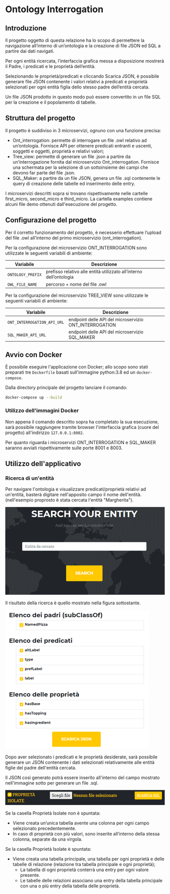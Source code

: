 # Ontology Interrogation

## Introduzione
Il progetto oggetto di questa relazione ha lo scopo di permettere la navigazione all’interno di un’ontologia e la creazione di file JSON ed SQL a partire dai dati navigati. 

Per ogni entità ricercata, l’interfaccia grafica messa a disposizione mostrerà il Padre, i predicati e le proprietà dell’entità.

Selezionando le proprietà/predicati e cliccando Scarica JSON, è possibile generare file JSON contenente i valori relativi a predicati e proprietà selezionati per ogni entità figlia dello stesso padre dell’entità cercata.

Un file JSON prodotto in questo modo può essere convertito in un file SQL per la creazione e il popolamento di tabelle.

## Struttura del progetto


Il progetto è suddiviso in 3 microservizi, ognuno con una funzione precisa:
-	Ont_interrogation: permette di interrogare un file .owl relativo ad un’ontologia.
     Fornisce API per ottenere predicati entranti e uscenti, soggetti e oggetti, proprietà e relativi valori;
-   Tree_view: permette di generare un file .json a partire da un’interrogazione fornita dal microservizio Ont_interrogation. 
    Fornisce una schermata per la selezione di un sottoinsieme dei campi che devono far parte del file .json. 
-   SQL_Maker: a partire da un file JSON, genera un file .sql contenente le query di creazione delle tabelle ed inserimento delle entry.

I microservizi descritti sopra si trovano rispettivamente nelle cartelle first_micro, second_micro e third_micro. La cartella examples contiene alcuni file demo ottenuti dall'esecuzione del progetto.
## Configurazione del progetto

Per il corretto funzionamento del progetto, è necesserio effettuare l’upload del file .owl all’interno del primo microservizio (ont_interrogation).

Per la configurazione del microservizio ONT_INTERROGATION sono utilizzate le seguenti variabili di ambiente:

| Variabile          | Descrizione                                                  |
| ------------------ | ------------------------------------------------------------ |
| `ONTOLOGY_PREFIX`  | prefisso relativo alle entità utilizzato all’interno dell’ontologia |
| `OWL_FILE_NAME`    | percorso + nome del file .owl |


Per la configurazione del microservizio TREE_VIEW sono utilizzate le seguenti variabili di ambiente:


| Variabile          | Descrizione                                                  |
| ------------------ | ------------------------------------------------------------ |
| `ONT_INTERROGATION_API_URL`  | endpoint delle API del microservizio ONT_INTERROGATION |
| `SQL_MAKER_API_URL`    | endpoint delle API del microservizio SQL_MAKER |


## Avvio con Docker

È possibile eseguire l'applicazione con Docker; allo scopo sono stati preparati tre `Dockerfile` basati sull'immagine python:3.8 ed un `docker-compose`. 


Dalla directory principale del progetto lanciare il comando:

```bash
docker-compose up --build
```

### Utilizzo dell'immagini Docker
 
Non appena il comando descritto sopra ha completato la sua esecuzione, sarà possibile raggiungere tramite browser l'interfaccia grafica (cuore del progetto)
all'indirizzo `127.0.0.1:8002`.

Per quanto riguarda i microservizi ONT_INTERROGATION e SQL_MAKER saranno avviati rispettivamente sulle porte 8001 e 8003.


## Utilizzo dell'applicativo

### Ricerca di un'entità

Per navigare l'ontologia e visualizzare predicati/proprietà relativi ad un'entità, basterà digitare nell'apposito campo il nome dell'entità. (nell'esempio proprosto è stata cercata l'entità "Margherita").

![img_4.png](img_4.png)

Il risultato della ricerca è quello mostrato nella figura sottostante.

![img_5.png](img_5.png)

Dopo aver selezionato i predicati e le proprietà desiderate, sarà possibile generare un JSON contenente i dati selezionati relativamente alle entità figlie del padre dell'entità cercata.

Il JSON così generato potrà essere inserito all'interno del campo mostrato nell'immagine sotto per generare un file .sql.

![img_6.png](img_6.png)

Se la casella Proprietà Isolate non è spuntata:
-   Viene creata un’unica tabella avente una colonna per ogni campo selezionato precedentemente.
-   In caso di proprietà con più valori, sono inserite all’interno della stessa colonna, separate da una virgola. 

Se la casella Proprietà Isolate è spuntata:
-   Viene creata una tabella principale, una tabella per ogni proprietà e delle tabelle di relazione (relazione tra tabella principale e ogni proprietà);
    -	La tabella di ogni proprietà conterrà una entry per ogni valore presente.
    -   Le tabelle delle relazioni associano una entry della tabella principale con una o più entry della tabella delle proprietà.